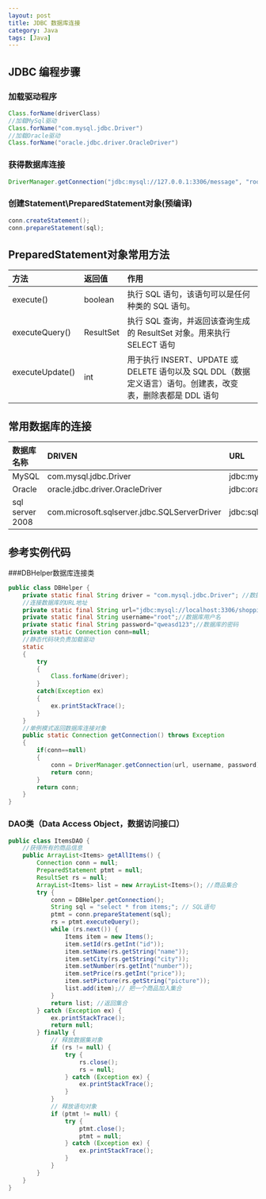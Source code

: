 ```yaml
---
layout: post
title: JDBC 数据库连接
category: Java
tags: [Java]
---
```



## JDBC 编程步骤

### 加载驱动程序

```java
Class.forName(driverClass)
//加载MySql驱动
Class.forName("com.mysql.jdbc.Driver")
//加载Oracle驱动
Class.forName("oracle.jdbc.driver.OracleDriver")
```

### 获得数据库连接

```java
DriverManager.getConnection("jdbc:mysql://127.0.0.1:3306/message", "root", "qweasd123");
```

### 创建Statement\PreparedStatement对象(预编译)

```java
conn.createStatement();
conn.prepareStatement(sql);
```
## PreparedStatement对象常用方法

|方法    |返回值    |作用|
|:--- | :--- | :---
|execute()     |boolean    |执行 SQL 语句，该语句可以是任何种类的 SQL 语句。
|executeQuery()     |ResultSet    |执行 SQL 查询，并返回该查询生成的 ResultSet 对象。用来执行SELECT 语句
|executeUpdate()      |int    |用于执行 INSERT、UPDATE 或 DELETE 语句以及 SQL DDL（数据定义语言）语句。创建表，改变表，删除表都是 DDL 语句

## 常用数据库的连接

|数据库名称    |DRIVEN    |URL
|:--- | :--- | :---
|MySQL    |com.mysql.jdbc.Driver    |jdbc:mysql://localhost:3306/DBname
|Oracle    |oracle.jdbc.driver.OracleDriver    |jdbc:oracle:thin:@localhost:1521:DBname
|sql server 2008    |com.microsoft.sqlserver.jdbc.SQLServerDriver    |jdbc:sqlserver://localhost:1433;DataBaseName=DBname

## 参考实例代码

###DBHelper数据库连接类

```java
public class DBHelper {
    private static final String driver = "com.mysql.jdbc.Driver"; //数据库驱动
    //连接数据库的URL地址
    private static final String url="jdbc:mysql://localhost:3306/shopping?useUnicode=true&characterEncoding=UTF-8";
    private static final String username="root";//数据库用户名
    private static final String password="qweasd123";//数据库的密码
    private static Connection conn=null;
    //静态代码块负责加载驱动
    static
    {
        try
        {
            Class.forName(driver);
        }
        catch(Exception ex)
        {
            ex.printStackTrace();
        }
    }
    //单例模式返回数据库连接对象
    public static Connection getConnection() throws Exception
    {
        if(conn==null)
        {
            conn = DriverManager.getConnection(url, username, password);
            return conn;
        }
        return conn;
    }
}
```

### DAO类（Data Access Object，数据访问接口）

```java
public class ItemsDAO {
    //获得所有的商品信息
    public ArrayList<Items> getAllItems() {
        Connection conn = null;
        PreparedStatement ptmt = null;
        ResultSet rs = null;
        ArrayList<Items> list = new ArrayList<Items>(); //商品集合
        try {
            conn = DBHelper.getConnection();
            String sql = "select * from items;"; // SQL语句
            ptmt = conn.prepareStatement(sql);
            rs = ptmt.executeQuery();
            while (rs.next()) {
                Items item = new Items();   
                item.setId(rs.getInt("id"));
                item.setName(rs.getString("name"));
                item.setCity(rs.getString("city"));
                item.setNumber(rs.getInt("number"));
                item.setPrice(rs.getInt("price"));
                item.setPicture(rs.getString("picture"));
                list.add(item);// 把一个商品加入集合
            }
            return list; //返回集合
        } catch (Exception ex) {
            ex.printStackTrace();
            return null;
        } finally {
            // 释放数据集对象
            if (rs != null) {
                try {
                    rs.close();
                    rs = null;
                } catch (Exception ex) {
                    ex.printStackTrace();
                }
            }
            // 释放语句对象
            if (ptmt != null) {
                try {
                    ptmt.close();
                    ptmt = null;
                } catch (Exception ex) {
                    ex.printStackTrace();
                }
            }
        }
    }
}
```
